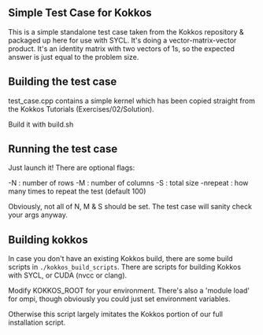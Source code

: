 Simple Test Case for Kokkos
----

This is a simple standalone test case taken from the Kokkos repository & packaged up here for use with SYCL.
It's doing a vector-matrix-vector product. It's an identity matrix with two vectors of 1s, so the expected answer
is just equal to the problem size.

Building the test case
-----

test_case.cpp contains a simple kernel which has been copied straight from the Kokkos Tutorials (Exercises/02/Solution).

Build it with build.sh

Running the test case
----

Just launch it! There are optional flags:

-N : number of rows
-M : number of columns
-S : total size
-nrepeat : how many times to repeat the test (default 100)

Obviously, not all of N, M & S should be set. The test case will sanity check your args anyway.

Building kokkos
------

In case you don't have an existing Kokkos build, there are some build scripts in `./kokkos_build_scripts`.
There are scripts for building Kokkos with SYCL, or CUDA (nvcc or clang).

Modify KOKKOS_ROOT for your environment.
There's also a 'module load' for ompi, though obviously you could just set environment variables.

Otherwise this script largely imitates the Kokkos portion of our full installation script.



